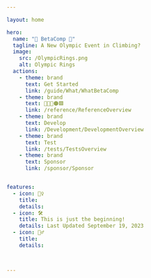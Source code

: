 ```yaml
---

layout: home

hero:
  name: "🔷 BetaComp 🔷"
  tagline: A New Olympic Event in Climbing?
  image:
    src: /OlympicRings.png
    alt: Olympic Rings
  actions:
    - theme: brand
      text: Get Started
      link: /guide/What/WhatBetaComp
    - theme: brand
      text: 🔷🔺💜🟠🟩
      link: /reference/ReferenceOverview
    - theme: brand
      text: Develop
      link: /Development/DevelopmentOverview
    - theme: brand
      text: Test
      link: /tests/TestsOverview
    - theme: brand
      text: Sponsor
      link: /sponsor/Sponsor


features:
  - icon: 🧗‍♀️
    title: 
    details: 
  - icon: 🛠️
    title: This is just the beginning!
    details: Last Updated September 19, 2023
  - icon: 🧗‍♂️
    title: 
    details: 



---
```


